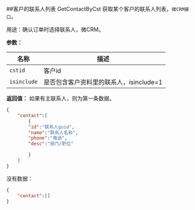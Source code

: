 ﻿##客户的联系人列表 GetContactByCst
获取某个客户的联系人列表，`微CRM接口`。



用途：确认订单时选择联系人，微CRM。

**参数：**

名称 |  描述
------ | ------
`cstid` | 客户id
`isinclude` | 是否包含客户资料里的联系人，isinclude=1


**返回值：**
如果有主联系人，则为第一条数据。
``` json
{
	"contact":[
		{
		"id":"联系人guid",
		"name":"联系人名称",
		"phone":"电话",
		"desc":"部门/职位"

		}
	]
}
```

没有数据：
``` json
{
	"contact":[]
}
```
